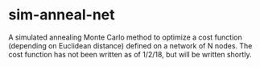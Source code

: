# sim-anneal-net
A simulated annealing Monte Carlo method to optimize a cost function (depending on Euclidean distance) defined on a network of N nodes. The cost function has not been written as of 1/2/18, but will be written shortly.
